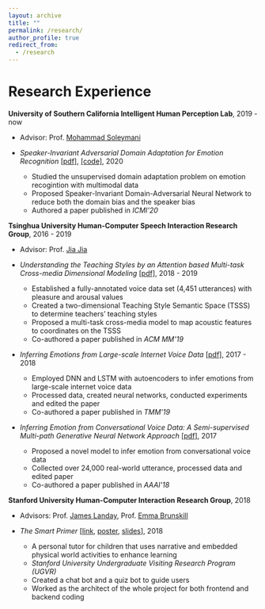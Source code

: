 ```yaml
---
layout: archive
title: ""
permalink: /research/
author_profile: true
redirect_from:
  - /research
---
```


Research Experience
======
**University of Southern California Intelligent Human Perception Lab**, 2019 - now

* Advisor: Prof. [Mohammad Soleymani](https://www.ihp-lab.org/)

* *Speaker-Invariant Adversarial Domain Adaptation for Emotion Recognition* [[pdf]](https://yufengyin.github.io/files/icmi20.pdf), [[code]](https://github.com/intelligent-human-perception-laboratory/Speaker-Invariant-Domain-Adversarial-Neural-Networks), 2020
  * Studied the unsupervised domain adaptation problem on emotion recogintion with multimodal data
  * Proposed Speaker-Invariant Domain-Adversarial Neural Network to reduce both the domain bias and the speaker bias
  * Authored a paper published in *ICMI'20*

**Tsinghua University Human-Computer Speech Interaction Research Group**, 2016 - 2019

* Advisor: Prof. [Jia Jia](https://hcsi.cs.tsinghua.edu.cn/)

* *Understanding the Teaching Styles by an Attention based Multi-task Cross-media Dimensional Modeling* [[pdf]](https://yufengyin.github.io/files/mm19.pdf), 2018 - 2019
  * Established a fully-annotated voice data set (4,451 utterances) with pleasure and arousal values
  * Created a two-dimensional Teaching Style Semantic Space (TSSS) to determine teachers’ teaching styles
  * Proposed a multi-task cross-media model to map acoustic features to coordinates on the TSSS
  * Co-authored a paper published in *ACM MM'19*

* *Inferring Emotions from Large-scale Internet Voice Data*  [[pdf]](https://yufengyin.github.io/files/tmm19.pdf), 2017 - 2018
  * Employed DNN and LSTM with autoencoders to infer emotions from large-scale internet voice data
  * Processed data, created neural networks, conducted experiments and edited the paper
  * Co-authored a paper published in *TMM'19*

* *Inferring Emotion from Conversational Voice Data: A Semi-supervised Multi-path Generative Neural Network Approach* [[pdf]](https://yufengyin.github.io/files/aaai18.pdf), 2017
  * Proposed a novel model to infer emotion from conversational voice data
  * Collected over 24,000 real-world utterance, processed data and edited paper
  * Co-authored a paper published in *AAAI'18*

**Stanford University Human-Computer Interaction Research Group**, 2018

* Advisors: Prof. [James Landay](https://profiles.stanford.edu/james-landay), Prof. [Emma Brunskill](https://cs.stanford.edu/people/ebrun/)

* *The Smart Primer* [[link](https://hci.stanford.edu/research/smartprimer/projects/smartprimer.html), [poster](https://yufengyin.github.io/files/poster.pdf), [slides](https://yufengyin.github.io/files/slides.pdf)], 2018
  * A personal tutor for children that uses narrative and embedded physical world activities to enhance learning
  * *Stanford University Undergraduate Visiting Research Program (UGVR)*
  * Created a chat bot and a quiz bot to guide users
  * Worked as the architect of the whole project for both frontend and backend coding
